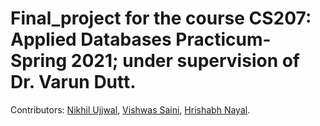 # Final_project for the course CS207: Applied Databases Practicum-Spring 2021; under supervision of Dr. Varun Dutt.
Contributors:
[Nikhil Ujjwal](https://github.com/NuApt),
[Vishwas Saini](https://github.com/lil-spooky),
[Hrishabh Nayal](https://github.com/Hrishabh-Nayal).
